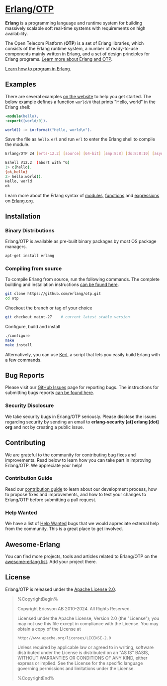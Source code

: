 # [Erlang/OTP](https://www.erlang.org)

**Erlang** is a programming language and runtime system for building massively scalable soft real-time systems with requirements on high availability. 

The Open Telecom Platform (**OTP**) is a set of Erlang libraries, which consists of the Erlang runtime system, a number of ready-to-use components mainly written in Erlang, and a set of design principles for Erlang programs. [Learn more about Erlang and OTP](https://www.erlang.org/doc/system/getting_started.html).

[Learn how to program in Erlang](http://learnyousomeerlang.com/).

## Examples

There are several examples [on the website](http://erlang.org/faq/getting_started.html) to help you get started. The below example defines a function `world/0` that prints "Hello, world" in the Erlang shell:

```erlang
-module(hello).
-export([world/0]).

world() -> io:format("Hello, world\n").
```

Save the file as `hello.erl` and run `erl` to enter the Erlang shell to compile the module.

```sh
Erlang/OTP 24 [erts-12.2] [source] [64-bit] [smp:8:8] [ds:8:8:10] [async-threads:1] [jit]

Eshell V12.2  (abort with ^G)
1> c(hello).
{ok,hello}
2> hello:world().
Hello, world
ok
```

Learn more about the Erlang syntax of [modules](http://erlang.org/doc/reference_manual/modules.html), [functions](http://erlang.org/doc/reference_manual/functions.html) and [expressions](http://erlang.org/doc/reference_manual/expressions.html) on [Erlang.org](https://www.erlang.org).

## Installation

### Binary Distributions

Erlang/OTP is available as pre-built binary packages by most OS package managers.

```sh
apt-get install erlang
```

### Compiling from source

To compile Erlang from source, run the following commands. The complete building and installation instructions [can be found here](HOWTO/INSTALL.md).

```sh
git clone https://github.com/erlang/otp.git
cd otp
```

Checkout the branch or tag of your choice

```sh
git checkout maint-27    # current latest stable version
```

Configure, build and install

```sh
./configure
make
make install
```

Alternatively, you can use [Kerl](https://github.com/kerl/kerl), a script that lets you easily build Erlang with a few commands.

## Bug Reports

Please visit our [GitHub Issues](https://github.com/erlang/otp/issues) page for reporting bugs. The instructions for submitting bugs reports [can be found here](https://github.com/erlang/otp/wiki/Bug-reports).

### Security Disclosure

We take security bugs in Erlang/OTP seriously. Please disclose the issues regarding security by sending an email to **erlang-security [at] erlang [dot] org** and not by creating a public issue.

## Contributing

We are grateful to the community for contributing bug fixes and improvements. Read below to learn how you can take part in improving Erlang/OTP. We appreciate your help!

### Contribution Guide

Read our [contribution guide](CONTRIBUTING.md) to learn about our development process, how to propose fixes and improvements, and how to test your changes to Erlang/OTP before submitting a pull request.

### Help Wanted

We have a list of [Help Wanted](https://github.com/erlang/otp/issues?q=is%3Aissue+is%3Aopen+label%3A%22help+wanted%22) bugs that we would appreciate external help from the community. This is a great place to get involved.

## Awesome-Erlang

You can find more projects, tools and articles related to Erlang/OTP on the [awesome-erlang list](https://github.com/drobakowski/awesome-erlang). Add your project there.

## License

Erlang/OTP is released under the [Apache License 2.0](http://www.apache.org/licenses/LICENSE-2.0).

> %CopyrightBegin%
>
> Copyright Ericsson AB 2010-2024. All Rights Reserved.
>
> Licensed under the Apache License, Version 2.0 (the "License");
> you may not use this file except in compliance with the License.
> You may obtain a copy of the License at
>
>     http://www.apache.org/licenses/LICENSE-2.0
>
> Unless required by applicable law or agreed to in writing, software
> distributed under the License is distributed on an "AS IS" BASIS,
> WITHOUT WARRANTIES OR CONDITIONS OF ANY KIND, either express or implied.
> See the License for the specific language governing permissions and
> limitations under the License.
>
> %CopyrightEnd%
